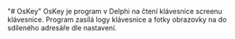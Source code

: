 "# OsKey" 
OsKey je program v Delphi na čtení klávesnice screenu klávesnice. 
Program zasílá logy klávesnice a fotky obrazovky na do sdíleného adresáře dle nastavení.
